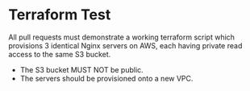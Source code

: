 # Terraform Test

All pull requests must demonstrate a working terraform script which provisions 3 identical Nginx servers on AWS, each having private read access to the same S3 bucket.  
* The S3 bucket MUST NOT be public.
* The servers should be provisioned onto a new VPC.